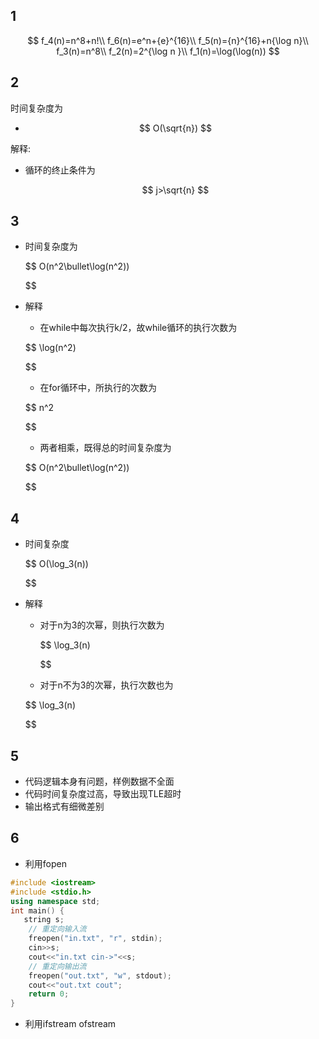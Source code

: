 ## 1
$$
f_4(n)=n^8+n!\\
f_6(n)=e^n+{e}^{16}\\
f_5(n)={n}^{16}+n{\log n}\\
f_3(n)=n^8\\
f_2(n)=2^{\log n }\\
f_1(n)=\log(\log(n))
$$

## 2
时间复杂度为

* $$
  O(\sqrt{n})
  $$

解释:

- 循环的终止条件为
  
  $$
  j>\sqrt{n}
  $$
## 3
- 时间复杂度为

  $$
  O(n^2\bullet\log(n^2))

  $$
- 解释

  - 在while中每次执行k/2，故while循环的执行次数为

  $$
  \log(n^2)

  $$

  - 在for循环中，所执行的次数为

  $$
  n^2

  $$

  - 两者相乘，既得总的时间复杂度为

  $$
  O(n^2\bullet\log(n^2))

  $$

## 4
- 时间复杂度

  $$
  O(\log_3(n))

  $$
- 解释

  - 对于n为3的次幂，则执行次数为

    $$
    \log_3(n)

    $$
  - 对于n不为3的次幂，执行次数也为

  $$
  \log_3(n)

  $$

## 5
- 代码逻辑本身有问题，样例数据不全面
- 代码时间复杂度过高，导致出现TLE超时
- 输出格式有细微差别

## 6
- 利用fopen
```cpp
#include <iostream>
#include <stdio.h>
using namespace std;
int main() {
   string s;
    // 重定向输入流
    freopen("in.txt", "r", stdin);
    cin>>s;
    cout<<"in.txt cin->"<<s;
    // 重定向输出流
    freopen("out.txt", "w", stdout);
    cout<<"out.txt cout";
    return 0;
}
```
- 利用ifstream ofstream
```cpp

```